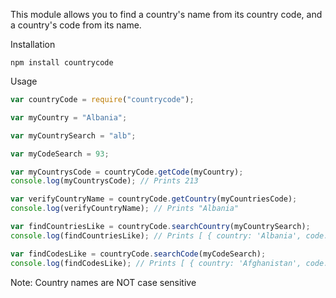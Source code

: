 This module allows you to find a country's name from its country code, and a country's code from its name.

Installation
```
npm install countrycode
```

Usage
```JavaScript
var countryCode = require("countrycode");

var myCountry = "Albania";

var myCountrySearch = "alb";

var myCodeSearch = 93;

var myCountrysCode = countryCode.getCode(myCountry);
console.log(myCountrysCode); // Prints 213

var verifyCountryName = countryCode.getCountry(myCountriesCode);
console.log(verifyCountryName);	// Prints "Albania"

var findCountriesLike = countryCode.searchCountry(myCountrySearch);
console.log(findCountriesLike); // Prints [ { country: 'Albania', code: 213 }, { country: 'Svalbard', code: 0 } ]

var findCodesLike = countryCode.searchCode(myCodeSearch);
console.log(findCodesLike); // Prints [ { country: 'Afghanistan', code: 93 }, { country: 'Ecuador', code: 593 }, { country: 'Turkmenistan', code: 993 } ]
```

Note: Country names are NOT case sensitive
